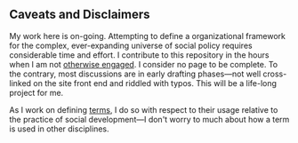 ## Caveats and Disclaimers

My work here is on-going.  Attempting to define a organizational framework for the complex, ever-expanding universe of social policy requires considerable time and effort. I contribute to this repository in the hours when I am not [otherwise engaged](http://aaron-kyle.com). I consider no page to be complete. To the contrary, most discussions are in early drafting phases&mdash;not well cross-linked on the site front end and riddled with typos. This will be a life-long project for me.

As I work on defining [terms](http://applied-anthro.com/category/terminology.html), I do so with respect to their usage relative to the practice of social development&mdash;I don't worry to much about how a term is used in other disciplines.

<!--
I should also emphasise how much I continue to struggle to account for what constitutes 'social policy'.
-->
